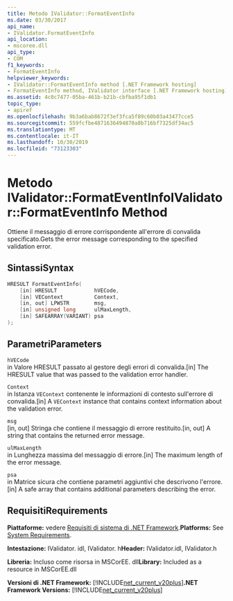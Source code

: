 ```yaml
---
title: Metodo IValidator::FormatEventInfo
ms.date: 03/30/2017
api_name:
- IValidator.FormatEventInfo
api_location:
- mscoree.dll
api_type:
- COM
f1_keywords:
- FormatEventInfo
helpviewer_keywords:
- IValidator::FormatEventInfo method [.NET Framework hosting]
- FormatEventInfo method, IValidator interface [.NET Framework hosting]
ms.assetid: 4c0c7477-05ba-461b-b21b-cbfba95f1db1
topic_type:
- apiref
ms.openlocfilehash: 9b3a6bab8672f3ef3fca5f89c60b03a43477cce5
ms.sourcegitcommit: 559fcfbe4871636494870a8b716bf7325df34ac5
ms.translationtype: MT
ms.contentlocale: it-IT
ms.lasthandoff: 10/30/2019
ms.locfileid: "73123303"
---
```

# <a name="ivalidatorformateventinfo-method"></a><span data-ttu-id="b1bc8-102">Metodo IValidator::FormatEventInfo</span><span class="sxs-lookup"><span data-stu-id="b1bc8-102">IValidator::FormatEventInfo Method</span></span>
<span data-ttu-id="b1bc8-103">Ottiene il messaggio di errore corrispondente all'errore di convalida specificato.</span><span class="sxs-lookup"><span data-stu-id="b1bc8-103">Gets the error message corresponding to the specified validation error.</span></span>  
  
## <a name="syntax"></a><span data-ttu-id="b1bc8-104">Sintassi</span><span class="sxs-lookup"><span data-stu-id="b1bc8-104">Syntax</span></span>  
  
```cpp  
HRESULT FormatEventInfo(  
    [in] HRESULT            hVECode,  
    [in] VEContext          Context,  
    [in, out] LPWSTR        msg,  
    [in] unsigned long      ulMaxLength,  
    [in] SAFEARRAY(VARIANT) psa  
);  
```  
  
## <a name="parameters"></a><span data-ttu-id="b1bc8-105">Parametri</span><span class="sxs-lookup"><span data-stu-id="b1bc8-105">Parameters</span></span>  
 `hVECode`  
 <span data-ttu-id="b1bc8-106">in Valore HRESULT passato al gestore degli errori di convalida.</span><span class="sxs-lookup"><span data-stu-id="b1bc8-106">[in] The HRESULT value that was passed to the validation error handler.</span></span>  
  
 `Context`  
 <span data-ttu-id="b1bc8-107">in Istanza `VEContext` contenente le informazioni di contesto sull'errore di convalida.</span><span class="sxs-lookup"><span data-stu-id="b1bc8-107">[in] A `VEContext` instance that contains context information about the validation error.</span></span>  
  
 `msg`  
 <span data-ttu-id="b1bc8-108">[in, out] Stringa che contiene il messaggio di errore restituito.</span><span class="sxs-lookup"><span data-stu-id="b1bc8-108">[in, out] A string that contains the returned error message.</span></span>  
  
 `ulMaxLength`  
 <span data-ttu-id="b1bc8-109">in Lunghezza massima del messaggio di errore.</span><span class="sxs-lookup"><span data-stu-id="b1bc8-109">[in] The maximum length of the error message.</span></span>  
  
 `psa`  
 <span data-ttu-id="b1bc8-110">in Matrice sicura che contiene parametri aggiuntivi che descrivono l'errore.</span><span class="sxs-lookup"><span data-stu-id="b1bc8-110">[in] A safe array that contains additional parameters describing the error.</span></span>  
  
## <a name="requirements"></a><span data-ttu-id="b1bc8-111">Requisiti</span><span class="sxs-lookup"><span data-stu-id="b1bc8-111">Requirements</span></span>  
 <span data-ttu-id="b1bc8-112">**Piattaforme:** vedere [Requisiti di sistema di .NET Framework](../../../../docs/framework/get-started/system-requirements.md).</span><span class="sxs-lookup"><span data-stu-id="b1bc8-112">**Platforms:** See [System Requirements](../../../../docs/framework/get-started/system-requirements.md).</span></span>  
  
 <span data-ttu-id="b1bc8-113">**Intestazione:** IValidator. idl, IValidator. h</span><span class="sxs-lookup"><span data-stu-id="b1bc8-113">**Header:** IValidator.idl, IValidator.h</span></span>  
  
 <span data-ttu-id="b1bc8-114">**Libreria:** Incluso come risorsa in MSCorEE. dll</span><span class="sxs-lookup"><span data-stu-id="b1bc8-114">**Library:** Included as a resource in MSCorEE.dll</span></span>  
  
 <span data-ttu-id="b1bc8-115">**Versioni di .NET Framework:** [!INCLUDE[net_current_v20plus](../../../../includes/net-current-v20plus-md.md)]</span><span class="sxs-lookup"><span data-stu-id="b1bc8-115">**.NET Framework Versions:** [!INCLUDE[net_current_v20plus](../../../../includes/net-current-v20plus-md.md)]</span></span>  
